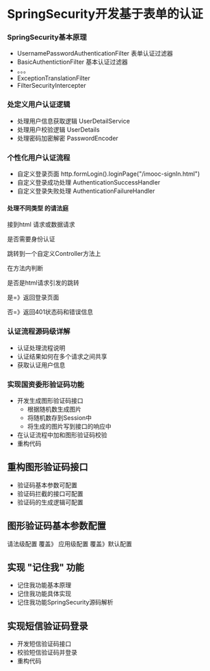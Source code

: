 # SpringSecurity开发基于表单的认证
### SpringSecurity基本原理

- UsernamePasswordAuthenticationFilter 表单认证过滤器
- BasicAuthentictionFilter  基本认证过滤器
- 。。。
- ExceptionTranslationFilter
- FilterSecurityIntercepter

### 处定义用户认证逻辑
- 处理用户信息获取逻辑 UserDetailService
- 处理用户校验逻辑  UserDetails
- 处理密码加密解密  PasswordEncoder

### 个性化用户认证流程
- 自定义登录页面      http.formLogin().loginPage("/imooc-signIn.html")
- 自定义登录成功处理   AuthenticationSuccessHandler
- 自定义登录失败处理   AuthenticationFailureHandler

#### 处理不同类型 的请法庭

接到html 请求或数据请求

是否需要身份认证

跳转到一个自定义Controller方法上

在方法内判断

是否是html请求引发的跳转

是=》返回登录页面

否=》返回401状态码和错误信息

### 认证流程源码级详解
- 认证处理流程说明
- 认证结果如何在多个请求之间共享
- 获取认证用户信息

### 实现国资委形验证码功能
- 开发生成图形验证码接口
    - 根据随机数生成图片
    - 将随机数存到Session中
    - 将生成的图片写到接口的响应中
- 在认证流程中加和图形验证码校验
- 重构代码

## 重构图形验证码接口
- 验证码基本参数可配置
- 验证码拦截的接口可配置
- 验证码的生成逻辑可配置

## 图形验证码基本参数配置 
请法级配置 
覆盖》
应用级配置 
覆盖》默认配置 

## 实现 "记住我" 功能
- 记住我功能基本原理
- 记住我功能具体实现
- 记住我功能SpringSecurity源码解析

## 实现短信验证码登录
- 开发短信验证码接口
- 校验短信验证码并登录
- 重构代码

